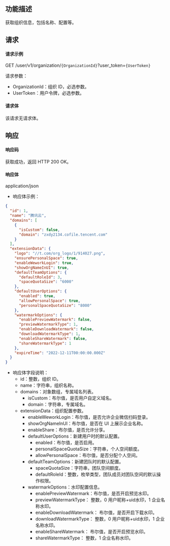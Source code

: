 ## 功能描述

获取组织信息，包括名称、配置等。

## 请求

#### 请求示例

GET /user/v1/organization/`{OrganizationId}`?user_token=`{UserToken}`

请求参数：
  - OrganizationId：组织 ID，必选参数。
  - UserToken：用户令牌，必选参数。
  
#### 请求体

该请求无请求体。

## 响应

#### 响应码

获取成功，返回 HTTP 200 OK。

#### 响应体

application/json

- 响应体示例：
```json
{
  "id": 1,
  "name": "腾讯云",
  "domains": [
    {
      "isCustom": false,
      "domain": "zxdy2134.cofile.tencent.com"
    }
  ],
  "extensionData": {
    "logo": "//t.com/org_logo/1/914027.png",
    "ensurePersonalSpace": true,
    "enableWeworkLogin": true,
    "showOrgNameInUI": true,
    "defaultTeamOptions": {
      "defaultRoleId": 3,
      "spaceQuotaSize": "6000"
    },
    "defaultUserOptions": {
      "enabled": true,
      "allowPersonalSpace": true,
      "personalSpaceQuotaSize": "8000"
    },
    "watermarkOptions": {
      "enablePreviewWatermark": false,
      "previewWatermarkType": 1,
      "enableDownloadWatermark": false,
      "downloadWatermarkType": 1,
      "enableShareWatermark": false,
      "shareWatermarkType": 1
    },
    "expireTime": "2022-12-11T00:00:00.000Z"
  }
}
```
- 响应体字段说明：
  - id：整数，组织 ID。
  - name：字符串，组织名称。
  - domains：对象数组，专属域名列表。
      - isCustom：布尔值，是否用户自定义域名。
      - domain：字符串，专属域名。
  - extensionData：组织配置参数。
    - enableWeworkLogin：布尔值，是否允许企业微信扫码登录。
    - showOrgNameInUI：布尔值，是否在 UI 上展示企业名称。
    - enableShare：布尔值，是否允许分享。
    - defaultUserOptions：新建用户时的默认配置。
      - enabled：布尔值，是否启用。
      - personalSpaceQuotaSize：字符串，个人空间额度。
      - allowPersonalSpace：布尔值，是否分配个人空间。
    - defaultTeamOptions：新建团队时的默认配置。
      - spaceQuotaSize：字符串，团队空间额度。
      - defaultRoleId：整数，枚举类型，团队成员对团队空间的默认操作权限。
    - watermarkOptions：水印配置信息。
      - enablePreviewWatermark：布尔值，是否开启预览水印。
      - previewWatermarkType： 整数，0 用户昵称+uid水印，1 企业名称水印。
      - enableDownloadWatermark： 布尔值，是否开启下载水印。
      - downloadWatermarkType： 整数，0 用户昵称+uid水印，1 企业名称水印。
      - enableShareWatermark： 布尔值，是否开启预览水印。
      - shareWatermarkType： 整数，1 企业名称水印。
